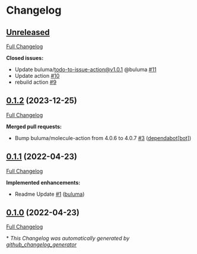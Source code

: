 # Changelog

## [Unreleased](https://github.com/buluma/ansible-role-revealmd/tree/HEAD)

[Full Changelog](https://github.com/buluma/ansible-role-revealmd/compare/0.1.2...HEAD)

**Closed issues:**

- Update buluma/todo-to-issue-action@v1.0.1 @buluma [\#11](https://github.com/buluma/ansible-role-revealmd/issues/11)
- Update action [\#10](https://github.com/buluma/ansible-role-revealmd/issues/10)
- rebuild action [\#9](https://github.com/buluma/ansible-role-revealmd/issues/9)

## [0.1.2](https://github.com/buluma/ansible-role-revealmd/tree/0.1.2) (2023-12-25)

[Full Changelog](https://github.com/buluma/ansible-role-revealmd/compare/0.1.1...0.1.2)

**Merged pull requests:**

- Bump buluma/molecule-action from 4.0.6 to 4.0.7 [\#3](https://github.com/buluma/ansible-role-revealmd/pull/3) ([dependabot[bot]](https://github.com/apps/dependabot))

## [0.1.1](https://github.com/buluma/ansible-role-revealmd/tree/0.1.1) (2022-04-23)

[Full Changelog](https://github.com/buluma/ansible-role-revealmd/compare/0.1.0...0.1.1)

**Implemented enhancements:**

- Readme Update [\#1](https://github.com/buluma/ansible-role-revealmd/pull/1) ([buluma](https://github.com/buluma))

## [0.1.0](https://github.com/buluma/ansible-role-revealmd/tree/0.1.0) (2022-04-23)

[Full Changelog](https://github.com/buluma/ansible-role-revealmd/compare/5267f179246efbd51396f60ac024dd073f8f2ebd...0.1.0)



\* *This Changelog was automatically generated by [github_changelog_generator](https://github.com/github-changelog-generator/github-changelog-generator)*
